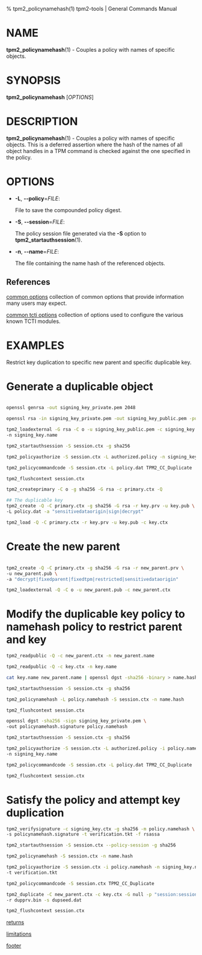 % tpm2_policynamehash(1) tpm2-tools | General Commands Manual

# NAME

**tpm2_policynamehash**(1) - Couples a policy with names of specific objects.

# SYNOPSIS

**tpm2_policynamehash** [*OPTIONS*]

# DESCRIPTION

**tpm2_policynamehash**(1) - Couples a policy with names of specific objects.
This is a deferred assertion where the hash of the names of all object handles
in a TPM command is checked against the one specified in the policy.

# OPTIONS

  * **-L**, **\--policy**=_FILE_:

    File to save the compounded policy digest.

  * **-S**, **\--session**=_FILE_:

    The policy session file generated via the **-S** option to
    **tpm2_startauthsession**(1).

  * **-n**, **\--name**=_FILE_:

    The file containing the name hash of the referenced objects.

## References

[common options](common/options.md) collection of common options that provide
information many users may expect.

[common tcti options](common/tcti.md) collection of options used to configure
the various known TCTI modules.

# EXAMPLES

Restrict key duplication to specific new parent and specific duplicable key.

# Generate a duplicable object
```bash

openssl genrsa -out signing_key_private.pem 2048

openssl rsa -in signing_key_private.pem -out signing_key_public.pem -pubout

tpm2_loadexternal -G rsa -C o -u signing_key_public.pem -c signing_key.ctx \
-n signing_key.name

tpm2_startauthsession -S session.ctx -g sha256

tpm2_policyauthorize -S session.ctx -L authorized.policy -n signing_key.name

tpm2_policycommandcode -S session.ctx -L policy.dat TPM2_CC_Duplicate

tpm2_flushcontext session.ctx

tpm2_createprimary -C o -g sha256 -G rsa -c primary.ctx -Q

## The duplicable key
tpm2_create -Q -C primary.ctx -g sha256 -G rsa -r key.prv -u key.pub \
-L policy.dat -a "sensitivedataorigin|sign|decrypt"

tpm2_load -Q -C primary.ctx -r key.prv -u key.pub -c key.ctx
```

# Create the new parent
```bash

tpm2_create -Q -C primary.ctx -g sha256 -G rsa -r new_parent.prv \
-u new_parent.pub \
-a "decrypt|fixedparent|fixedtpm|restricted|sensitivedataorigin"

tpm2_loadexternal -Q -C o -u new_parent.pub -c new_parent.ctx
```

# Modify the duplicable key policy to namehash policy to restrict parent and key
```bash
tpm2_readpublic -Q -c new_parent.ctx -n new_parent.name

tpm2_readpublic -Q -c key.ctx -n key.name

cat key.name new_parent.name | openssl dgst -sha256 -binary > name.hash

tpm2_startauthsession -S session.ctx -g sha256

tpm2_policynamehash -L policy.namehash -S session.ctx -n name.hash

tpm2_flushcontext session.ctx

openssl dgst -sha256 -sign signing_key_private.pem \
-out policynamehash.signature policy.namehash

tpm2_startauthsession -S session.ctx -g sha256

tpm2_policyauthorize -S session.ctx -L authorized.policy -i policy.namehash \
-n signing_key.name

tpm2_policycommandcode -S session.ctx -L policy.dat TPM2_CC_Duplicate

tpm2_flushcontext session.ctx
```

# Satisfy the policy and attempt key duplication
```bash
tpm2_verifysignature -c signing_key.ctx -g sha256 -m policy.namehash \
-s policynamehash.signature -t verification.tkt -f rsassa

tpm2_startauthsession -S session.ctx --policy-session -g sha256

tpm2_policynamehash -S session.ctx -n name.hash

tpm2_policyauthorize -S session.ctx -i policy.namehash -n signing_key.name \
-t verification.tkt

tpm2_policycommandcode -S session.ctx TPM2_CC_Duplicate

tpm2_duplicate -C new_parent.ctx -c key.ctx -G null -p "session:session.ctx" \
-r dupprv.bin -s dupseed.dat

tpm2_flushcontext session.ctx
```

[returns](common/returns.md)

[limitations](common/policy-limitations.md)

[footer](common/footer.md)
